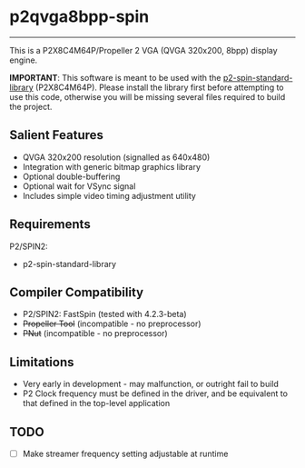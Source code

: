 # p2qvga8bpp-spin
-----------------

This is a P2X8C4M64P/Propeller 2 VGA (QVGA 320x200, 8bpp) display engine.

**IMPORTANT**: This software is meant to be used with the [p2-spin-standard-library](https://github.com/avsa242/p2-spin-standard-library) (P2X8C4M64P). Please install the library first before attempting to use this code, otherwise you will be missing several files required to build the project.

## Salient Features

* QVGA 320x200 resolution (signalled as 640x480)
* Integration with generic bitmap graphics library
* Optional double-buffering
* Optional wait for VSync signal
* Includes simple video timing adjustment utility

## Requirements

P2/SPIN2:
* p2-spin-standard-library

## Compiler Compatibility

* P2/SPIN2: FastSpin (tested with 4.2.3-beta)
* ~~Propeller Tool~~ (incompatible - no preprocessor)
* ~~PNut~~ (incompatible - no preprocessor)

## Limitations

* Very early in development - may malfunction, or outright fail to build
* P2 Clock frequency must be defined in the driver, and be equivalent to that defined in the top-level application

## TODO

- [ ] Make streamer frequency setting adjustable at runtime
